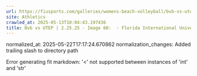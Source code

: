 ```yaml
---
url: https://fiusports.com/galleries/womens-beach-volleyball/bvb-vs-utep-2-25-25/image-60/356/62740/
site: Athletics
crawled_at: 2025-05-13T10:04:43.197436
title: Bvb vs UTEP | 2.25.25 - Image 60:  - Florida International University
---
```

normalized_at: 2025-05-22T17:17:24.670862
normalization_changes: Added trailing slash to directory path

Error generating fit markdown: '<' not supported between instances of 'int' and 'str'